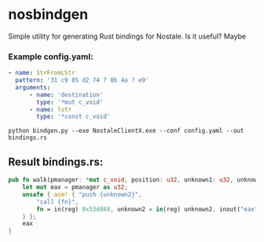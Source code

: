 # nosbindgen
Simple utility for generating Rust bindings for Nostale. Is it useful? Maybe


### Example config.yaml:
```yaml
- name: StrFromLStr
  pattern: '31 c9 85 d2 74 ? 8b 4a ? e9'
  arguments:
      - name: 'destination'
        type: '*mut c_void'
      - name: lstr
        type: '*const c_void'
```

```shell script
python bindgen.py --exe NostaleClientX.exe --conf config.yaml --out bindings.rs
```

## Result bindings.rs:
```rust
pub fn walk(pmanager: *mut c_void, position: u32, unknown1: u32, unknown2: u32) -> u32 { 
    let mut eax = pmanager as u32;
    unsafe { asm! { "push {unknown2}",
        "call {fn}",
        fn = in(reg) 0x53d868, unknown2 = in(reg) unknown2, inout("eax") eax, in("edx") position, in("ecx") unknown1
    } };
    eax
}
```